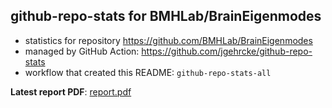 ## github-repo-stats for BMHLab/BrainEigenmodes

- statistics for repository https://github.com/BMHLab/BrainEigenmodes
- managed by GitHub Action: https://github.com/jgehrcke/github-repo-stats
- workflow that created this README: `github-repo-stats-all`

**Latest report PDF**: [report.pdf](https://github.com/chaosuo/add-ghrs/raw/github-repo-stats/BMHLab/BrainEigenmodes/latest-report/report.pdf)

